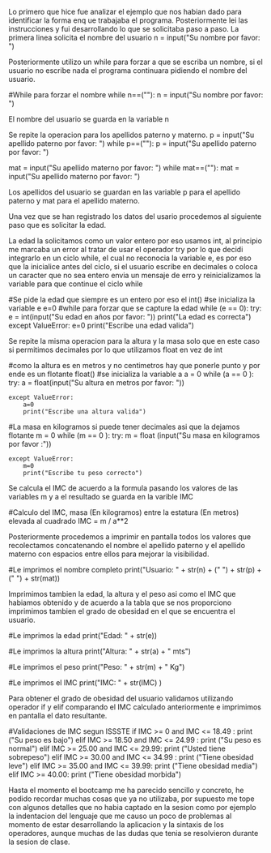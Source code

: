 Lo primero que hice fue analizar el ejemplo que nos habian dado para identificar la forma enq ue trabajaba el programa.
Posteriormente lei las instrucciones y fui desarrollando lo que se solicitaba paso a paso.
La primera linea solicita el nombre del usuario
n = input("Su nombre por favor: ")

Posteriormente utilizo un while para forzar a que se escriba un nombre, si el usuario no escribe nada el programa continuara pidiendo el nombre del usuario.

#While para forzar el nombre
while n==(""):
    n = input("Su nombre por favor: ")

El nombre del usuario se guarda en la variable n

Se repite la operacion para los apellidos paterno y materno.
p = input("Su apellido paterno por favor: ")
while p==(""):
    p = input("Su apellido paterno por favor: ")    
    
mat = input("Su apellido materno por favor: ")
while mat==(""):
    mat = input("Su apellido materno por favor: ") 

Los apellidos del usuario se guardan en las variable p para el apellido paterno y mat para el apellido materno.

Una vez que se han registrado los datos del usario procedemos al siguiente paso que es solicitar la edad. 
    
La edad la solicitamos como un valor entero por eso usamos int, al principio me marcaba un error al tratar de usar el operador try por lo que decidi integrarlo en un ciclo while, el cual no reconocia la variable e, es por eso que la inicialice antes del ciclo, si el usuario escribe en decimales o coloca un caracter que no sea entero envia un mensaje de erro y reinicializamos la variable para que continue el ciclo while

#Se pide la edad que siempre es un entero por eso el int() 
#se inicializa la variable e
e=0
#while para forzar que se capture la edad
while (e == 0):
    try:
        e = int(input("Su edad en años por favor: "))
        print("La edad es correcta")
    except ValueError:
        e=0
        print("Escribe una edad valida")
 
Se repite la misma operacion para la altura y la masa solo que en este caso si permitimos decimales por lo que utilizamos float en vez de int  

#como la altura es en metros y no centimetros hay que ponerle punto y por ende es un flotante float()
#se inicializa la variable a
a = 0
while (a == 0 ):
    try:
        a = float(input("Su altura en metros por favor: "))
        
    except ValueError:
        a=0
        print("Escribe una altura valida")

#La masa en kilogramos si puede tener decimales asi que la dejamos flotante
m = 0
while (m == 0 ):
    try:
        m = float (input("Su masa en kilogramos por favor :"))
        
    except ValueError:
        m=0
        print("Escribe tu peso correcto")

Se calcula el IMC  de acuerdo a la formula pasando los valores de las variables m y a el resultado se guarda en la varible IMC

#Calculo del IMC, masa (En kilogramos) entre la estatura (En metros) elevada al cuadrado
IMC = m / a**2

Posteriormente procedemos a imprimir en pantalla todos los valores que recolectamos concatenando el nombre el apellido paterno y el apellido materno con espacios entre ellos para mejorar la visibilidad.

#Le imprimos el nombre completo
print("Usuario: " + str(n) + (" ") + str(p) + (" ") + str(mat))


Imprimimos tambien  la edad, la altura y el peso asi como el IMC que habiamos obtenido y de acuerdo a la tabla que se nos proporciono imprimimos tambien el grado de obesidad en el que se encuentra el usuario.

#Le imprimos la edad
print("Edad: " + str(e))

#Le imprimos la altura
print("Altura: " + str(a) + " mts")

#Le imprimos el peso
print("Peso: " + str(m) + " Kg")

#Le imprimos el IMC 
print("IMC: " + str(IMC) )

Para obtener el grado de obesidad del usuario validamos utilizando operador if y elif comparando el IMC calculado anteriormente e imprimimos en pantalla el dato resultante.

#Validaciones de IMC segun ISSSTE
if IMC >= 0 and IMC <= 18.49 :
    print ("Su peso es bajo")
elif IMC >= 18.50 and IMC <= 24.99 :
    print ("Su peso es normal")
elif IMC >= 25.00 and IMC <= 29.99:
    print ("Usted tiene sobrepeso")
elif IMC >= 30.00 and IMC <= 34.99 :
    print ("Tiene obesidad leve")
elif IMC >= 35.00 and IMC <= 39.99:
    print ("Tiene obesidad media")
elif IMC >= 40.00:
    print ("Tiene obesidad morbida")

Hasta el momento el bootcamp me ha parecido sencillo y concreto, he podido recordar muchas cosas que ya no utilizaba, por supuesto me tope con algunos detalles que no habia captado en la sesion como por ejemplo la indentacion del lenguaje que me causo un poco de problemas al momento de estar desarrollando la aplicacion y la sintaxis de los operadores, aunque muchas de las dudas que tenia se resolvieron durante la sesion de clase.
